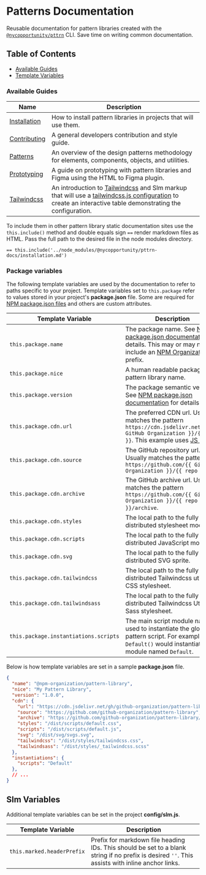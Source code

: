 # Patterns Documentation

Reusable documentation for pattern libraries created with the [`@nycopportunity/pttrn`](https://github.com/cityofnewyork/patterns-cli) CLI. Save time on writing common documentation.

## Table of Contents

* [Available Guides](#available-guides)
* [Template Variables](#template-variables)

### Available Guides

Name                                        | Description
--------------------------------------------|-
[Installation](./installation.md)           | How to install pattern libraries in projects that will use them.
[Contributing](./contributing.md)           | A general developers contribution and style guide.
[Patterns](./patterns.md)                   | An overview of the design patterns methodology for elements, components, objects, and utilities.
[Prototyping](./prototyping.md)             | A guide on prototyping with pattern libraries and Figma using the HTML to Figma plugin.
[Tailwindcss](./tailwindcss/tailwindcss.md) | An introduction to [Tailwindcss](https://tailwindcss.com/) and Slm markup that will use a [tailwindcss.js configuration](https://tailwindcss.com/docs/configuration) to create an interactive table demonstrating the configuration.

To include them in other pattern library static documentation sites use the `this.include()` method and double equals sign `==` render markdown files as HTML. Pass the full path to the desired file in the node modules directory.

```pug
== this.include('../node_modules/@nycopportunity/pttrn-docs/installation.md')
```

### Package variables

The following template variables are used by the documentation to refer to paths specific to your project. Template variables set to `this.package` refer to values stored in your project's **package.json** file. Some are required for [NPM package.json files](https://docs.npmjs.com/cli/v6/configuring-npm/package-json) and others are custom attributes.

Template Variable                           | Description
--------------------------------------------|-
`this.package.name`                         | The package name. See [NPM package.json documentation](https://docNPMjs.com/cli/v6/configuring-npm/package-json#name) for details. This may or may not include an [NPM Organization](https://docs.npmjs.com/organizations) prefix.
`this.package.nice`                         | A human readable package or pattern library name.
`this.package.version`                      | The package semantic version. See [NPM package.json documentation](https://docs.npmjs.com/cli/v6/configuring-npm/package-json#version) for details.
`this.package.cdn.url`                      | The preferred CDN url. Usually matches the pattern `https://cdn.jsdelivr.net/gh/{{ GitHub Organization }}/{{ repo }}`. This example uses [JS Delivr](https://www.jsdelivr.com/).
`this.package.cdn.source`                   | The GitHub repository url. Usually matches the pattern `https://github.com/{{ GitHub Organization }}/{{ repo }}`
`this.package.cdn.archive`                  | The GitHub archive url. Usually matches the pattern `https://github.com/{{ GitHub Organization }}/{{ repo }}/archive`.
`this.package.cdn.styles`                   | The local path to the fully distributed stylesheet module.
`this.package.cdn.scripts`                  | The local path to the fully distributed JavaScript module.
`this.package.cdn.svg`                      | The local path to the fully distributed SVG sprite.
`this.package.cdn.tailwindcss`              | The local path to the fully distributed Tailwindcss utility CSS stylesheet.
`this.package.cdn.tailwindsass`             | The local path to the fully distributed Tailwindcss Utility Sass stylesheet.
`this.package.instantiations.scripts`       | The main script module name used to instantiate the global pattern script. For example `new Default()` would instantiate a module named `Default`.

Below is how template variables are set in a sample **package.json** file.

```json
{
  "name": "@npm-organization/pattern-library",
  "nice": "My Pattern Library",
  "version": "1.0.0",
  "cdn": {
    "url": "https://cdn.jsdelivr.net/gh/github-organization/pattern-library",
    "source": "https://github.com/github-organization/pattern-library",
    "archive": "https://github.com/github-organization/pattern-library/archive",
    "styles": "/dist/scripts/default.css",
    "scripts": "/dist/scripts/default.js",
    "svg": "/dist/svg/svgs.svg",
    "tailwindcss": "/dist/styles/tailwindcss.css",
    "tailwindsass": "/dist/styles/_tailwindcss.scss"
  },
  "instantiations": {
    "scripts": "Default"
  },
  // ...
}
```

## Slm Variables

Additional template variables can be set in the project **config/slm.js**.

Template Variable          | Description
---------------------------|-
`this.marked.headerPrefix` | Prefix for markdown file heading IDs. This should be set to a blank string if no prefix is desired `''`. This assists with inline anchor links.